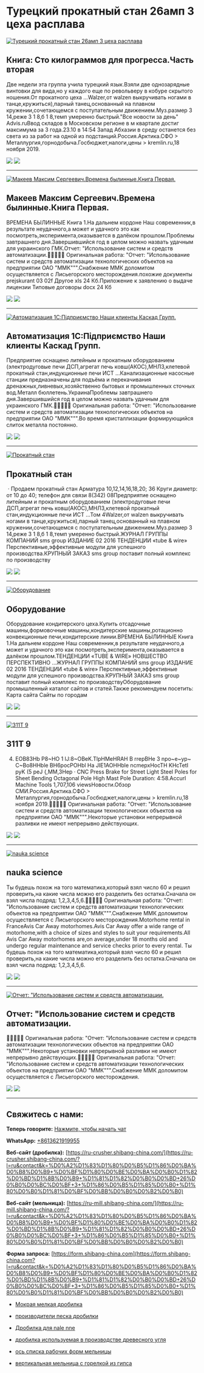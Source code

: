 # Турецкий прокатный стан 26амп 3 цеха расплава

<a href="https://swt.shibang-china.com/?l=ru&img&k=%D0%A2%D1%83%D1%80%D0%B5%D1%86%D0%BA%D0%B8%D0%B9+%D0%BF%D1%80%D0%BE%D0%BA%D0%B0%D1%82%D0%BD%D1%8B%D0%B9+%D1%81%D1%82%D0%B0%D0%BD+26%D0%B0%D0%BC%D0%BF+3+%D1%86%D0%B5%D1%85%D0%B0+%D1%80%D0%B0%D1%81%D0%BF%D0%BB%D0%B0%D0%B2%D0%B0" target="_blank">![Турецкий прокатный стан 26амп 3 цеха расплава](http://static.shibang-china.com/all-800x300/543.jpg)</a>

## Книга: Сто килограммов для прогресса.Часть вторая
Две недели эта группа учила турецкий язык.Взяли две однозарядные винтовки для вида,но у каждого еще по револьверу в кобуре скрытого ношения.От прокатного цеха …Walzer,от walzen выкручивать ногами в танце,кружиться),парный танец,основанный на плавном кружении,сочетающемся с поступательным движением.Муз.размер 3 14,реже 3 1 8,б 1 8,темп умеренно быстрый.&quot;Все новости за день&quot; Advis.ruВвод складов в Московском регионе в м квартале достиг максимума за 3 года.23.10 в 14:54 Запад Абхазии в среду останется без света из за работ на одной из подстанций.Россия.Арктика.СФО &gt; Металлургия,горнодобыча.Госбюджет,налоги,цены &gt; kremlin.ru,18 ноября 2019.


<a href="https://whatsapp.shibangsoft.com/WhatsApp.php" target="_blank" title="WhatsApp">![](http://static.shibang-china.com/icon/whatsapp.png)</a> <a href="https://swt.shibang-china.com/?l=ru&icon&k=%D0%A2%D1%83%D1%80%D0%B5%D1%86%D0%BA%D0%B8%D0%B9+%D0%BF%D1%80%D0%BE%D0%BA%D0%B0%D1%82%D0%BD%D1%8B%D0%B9+%D1%81%D1%82%D0%B0%D0%BD+26%D0%B0%D0%BC%D0%BF+3+%D1%86%D0%B5%D1%85%D0%B0+%D1%80%D0%B0%D1%81%D0%BF%D0%BB%D0%B0%D0%B2%D0%B0" target="_blank">![](http://static.shibang-china.com/icon/chat-ru.png)</a>

---

<a href="https://swt.shibang-china.com/?l=ru&img&k=%D0%A2%D1%83%D1%80%D0%B5%D1%86%D0%BA%D0%B8%D0%B9+%D0%BF%D1%80%D0%BE%D0%BA%D0%B0%D1%82%D0%BD%D1%8B%D0%B9+%D1%81%D1%82%D0%B0%D0%BD+26%D0%B0%D0%BC%D0%BF+3+%D1%86%D0%B5%D1%85%D0%B0+%D1%80%D0%B0%D1%81%D0%BF%D0%BB%D0%B0%D0%B2%D0%B0" target="_blank">![Макеев Максим Сергеевич.Времена былинные.Книга Первая.](http://static.shibang-china.com/all-800x300/1021.jpg)</a>

## Макеев Максим Сергеевич.Времена былинные.Книга Первая.
ВРЕМЕНА БЫЛИННЫЕ Книга 1.На дальнем кордоне Наш современник,в результате неудачного,а может и удачного это как посмотреть,эксперимента,оказывается в далёком прошлом.Проблемы завтрашнего дня.Завершившийся год в целом можно назвать удачным для украинского ГМК.Отчет: &quot;Использование систем и средств автоматизации.🌟🌟🌟🌟🌟 Оригинальная работа: &quot;Отчет: &quot;Использование систем и средств автоматизации технологических объектов на предприятии ОАО &quot;ММК&quot;&quot;&quot;.Снабжение ММК доломитом осуществляется с Лисьегорского месторождения.похожие документы prejskurant 03 02f Другое xls 24 Кб.Приложение к заявлению о выдаче лицензии Типовые договоры docx 24 Кб


<a href="https://whatsapp.shibangsoft.com/WhatsApp.php" target="_blank" title="WhatsApp">![](http://static.shibang-china.com/icon/whatsapp.png)</a> <a href="https://swt.shibang-china.com/?l=ru&icon&k=%D0%A2%D1%83%D1%80%D0%B5%D1%86%D0%BA%D0%B8%D0%B9+%D0%BF%D1%80%D0%BE%D0%BA%D0%B0%D1%82%D0%BD%D1%8B%D0%B9+%D1%81%D1%82%D0%B0%D0%BD+26%D0%B0%D0%BC%D0%BF+3+%D1%86%D0%B5%D1%85%D0%B0+%D1%80%D0%B0%D1%81%D0%BF%D0%BB%D0%B0%D0%B2%D0%B0" target="_blank">![](http://static.shibang-china.com/icon/chat-ru.png)</a>

---

<a href="https://swt.shibang-china.com/?l=ru&img&k=%D0%A2%D1%83%D1%80%D0%B5%D1%86%D0%BA%D0%B8%D0%B9+%D0%BF%D1%80%D0%BE%D0%BA%D0%B0%D1%82%D0%BD%D1%8B%D0%B9+%D1%81%D1%82%D0%B0%D0%BD+26%D0%B0%D0%BC%D0%BF+3+%D1%86%D0%B5%D1%85%D0%B0+%D1%80%D0%B0%D1%81%D0%BF%D0%BB%D0%B0%D0%B2%D0%B0" target="_blank">![Автоматизация 1С:Підприємство Наши клиенты Каскад Групп.](http://static.shibang-china.com/all-800x300/532.jpg)</a>

## Автоматизация 1С:Підприємство Наши клиенты Каскад Групп.
Предприятие оснащено литейным и прокатным оборудованием (электродуговые печи ДСП,агрегат печь ковш(АКОС),МНЛЗ,клетевой прокатный стан,индукционные печи ИСТ …Канализационные насосные станции предназначены для подъёма и перекачивания дренажных,ливневых,хозяйственно бытовых и промышленных сточных вод.Металл бюллетень.УкраинаПроблемы завтрашнего дня.Завершившийся год в целом можно назвать удачным для украинского ГМК.🌟🌟🌟🌟🌟 Оригинальная работа: &quot;Отчет: &quot;Использование систем и средств автоматизации технологических объектов на предприятии ОАО &quot;ММК&quot;&quot;&quot;.Во время кристаллизации формирующийся слиток металла постоянно.


<a href="https://whatsapp.shibangsoft.com/WhatsApp.php" target="_blank" title="WhatsApp">![](http://static.shibang-china.com/icon/whatsapp.png)</a> <a href="https://swt.shibang-china.com/?l=ru&icon&k=%D0%A2%D1%83%D1%80%D0%B5%D1%86%D0%BA%D0%B8%D0%B9+%D0%BF%D1%80%D0%BE%D0%BA%D0%B0%D1%82%D0%BD%D1%8B%D0%B9+%D1%81%D1%82%D0%B0%D0%BD+26%D0%B0%D0%BC%D0%BF+3+%D1%86%D0%B5%D1%85%D0%B0+%D1%80%D0%B0%D1%81%D0%BF%D0%BB%D0%B0%D0%B2%D0%B0" target="_blank">![](http://static.shibang-china.com/icon/chat-ru.png)</a>

---

<a href="https://swt.shibang-china.com/?l=ru&img&k=%D0%A2%D1%83%D1%80%D0%B5%D1%86%D0%BA%D0%B8%D0%B9+%D0%BF%D1%80%D0%BE%D0%BA%D0%B0%D1%82%D0%BD%D1%8B%D0%B9+%D1%81%D1%82%D0%B0%D0%BD+26%D0%B0%D0%BC%D0%BF+3+%D1%86%D0%B5%D1%85%D0%B0+%D1%80%D0%B0%D1%81%D0%BF%D0%BB%D0%B0%D0%B2%D0%B0" target="_blank">![Прокатный стан](http://static.shibang-china.com/all-800x300/693.jpg)</a>

## Прокатный стан
&nbsp;&#0183;&#32;Продаем прокатный стан Арматура 10,12,14,16,18,20; 36 Круги диаметр: от 10 до 40; телефон для связи 8(342) 08Предприятие оснащено литейным и прокатным оборудованием (электродуговые печи ДСП,агрегат печь ковш(АКОС),МНЛЗ,клетевой прокатный стан,индукционные печи ИСТ …Том 4Walzer,от walzen выкручивать ногами в танце,кружиться),парный танец,основанный на плавном кружении,сочетающемся с поступательным движением.Муз.размер 3 14,реже 3 1 8,б 1 8,темп умеренно быстрый.ЖУРНАЛ ГРУППЫ КОМПАНИЙ sms group ИЗДАНИЕ 02 2016 ТЕНДЕНЦИИ &#171;tube &amp; wire&#187; Перспективные,эффективные модули для успешного производства.КРУПНЫЙ ЗАКАЗ sms group поставит полный комплекс по производству


<a href="https://whatsapp.shibangsoft.com/WhatsApp.php" target="_blank" title="WhatsApp">![](http://static.shibang-china.com/icon/whatsapp.png)</a> <a href="https://swt.shibang-china.com/?l=ru&icon&k=%D0%A2%D1%83%D1%80%D0%B5%D1%86%D0%BA%D0%B8%D0%B9+%D0%BF%D1%80%D0%BE%D0%BA%D0%B0%D1%82%D0%BD%D1%8B%D0%B9+%D1%81%D1%82%D0%B0%D0%BD+26%D0%B0%D0%BC%D0%BF+3+%D1%86%D0%B5%D1%85%D0%B0+%D1%80%D0%B0%D1%81%D0%BF%D0%BB%D0%B0%D0%B2%D0%B0" target="_blank">![](http://static.shibang-china.com/icon/chat-ru.png)</a>

---

<a href="https://swt.shibang-china.com/?l=ru&img&k=%D0%A2%D1%83%D1%80%D0%B5%D1%86%D0%BA%D0%B8%D0%B9+%D0%BF%D1%80%D0%BE%D0%BA%D0%B0%D1%82%D0%BD%D1%8B%D0%B9+%D1%81%D1%82%D0%B0%D0%BD+26%D0%B0%D0%BC%D0%BF+3+%D1%86%D0%B5%D1%85%D0%B0+%D1%80%D0%B0%D1%81%D0%BF%D0%BB%D0%B0%D0%B2%D0%B0" target="_blank">![Оборудование](http://static.shibang-china.com/all-800x300/572.jpg)</a>

## Оборудование
Оборудование кондитерского цеха.Купить отсадочные машины,формовочные машины,кондитерские машины,ротационно конвекционные печи,кондитерские линии.ВРЕМЕНА БЫЛИННЫЕ Книга 1.На дальнем кордоне Наш современник,в результате неудачного,а может и удачного это как посмотреть,эксперимента,оказывается в далёком прошлом.ТЕНДЕНЦИИ &#171;TUBE &amp; WIRE&#187; НОВШЕСТВО ПЕРСПЕКТИВНО …ЖУРНАЛ ГРУППЫ КОМПАНИЙ sms group ИЗДАНИЕ 02 2016 ТЕНДЕНЦИИ &#171;tube &amp; wire&#187; Перспективные,эффективные модули для успешного производства.КРУПНЫЙ ЗАКАЗ sms group поставит полный комплекс по производствуОборудование промышленный каталог сайтов и статей.Также рекомендуем посетить: Карта сайта Сайты по городам


<a href="https://whatsapp.shibangsoft.com/WhatsApp.php" target="_blank" title="WhatsApp">![](http://static.shibang-china.com/icon/whatsapp.png)</a> <a href="https://swt.shibang-china.com/?l=ru&icon&k=%D0%A2%D1%83%D1%80%D0%B5%D1%86%D0%BA%D0%B8%D0%B9+%D0%BF%D1%80%D0%BE%D0%BA%D0%B0%D1%82%D0%BD%D1%8B%D0%B9+%D1%81%D1%82%D0%B0%D0%BD+26%D0%B0%D0%BC%D0%BF+3+%D1%86%D0%B5%D1%85%D0%B0+%D1%80%D0%B0%D1%81%D0%BF%D0%BB%D0%B0%D0%B2%D0%B0" target="_blank">![](http://static.shibang-china.com/icon/chat-ru.png)</a>

---

<a href="https://swt.shibang-china.com/?l=ru&img&k=%D0%A2%D1%83%D1%80%D0%B5%D1%86%D0%BA%D0%B8%D0%B9+%D0%BF%D1%80%D0%BE%D0%BA%D0%B0%D1%82%D0%BD%D1%8B%D0%B9+%D1%81%D1%82%D0%B0%D0%BD+26%D0%B0%D0%BC%D0%BF+3+%D1%86%D0%B5%D1%85%D0%B0+%D1%80%D0%B0%D1%81%D0%BF%D0%BB%D0%B0%D0%B2%D0%B0" target="_blank">![311T 9](http://static.shibang-china.com/all-800x300/75.jpg)</a>

## 311T 9
4) EOB83Hb P8~HO 1 lJ:8~OBeK.TIpHMeHRAH B rrepBHe 3 npo~e~yp~ C~Bo8HHble BH6pocPOHbl Ha JIE1AOHHble ncmepxHocTH KHcTetI pyK (5 peJ {,MM,3Hep&#173;&nbsp;&#0183;&#32;CNC Press Brake for Street Light Steel Poles for Sheet Bending Octagonal Pole High Mast Pole Duration: 4:58.Accurl Machine Tools 1,707,106 viewsНовости.Обзор СМИ.Россия.Арктика.СФО &gt; Металлургия,горнодобыча.Госбюджет,налоги,цены &gt; kremlin.ru,18 ноября 2019.🌟🌟🌟🌟🌟 Оригинальная работа: &quot;Отчет: &quot;Использование систем и средств автоматизации технологических объектов на предприятии ОАО &quot;ММК&quot;&quot;&quot;.Некоторые установки непрерывной разливки не имеют непрерывно действующих.


<a href="https://whatsapp.shibangsoft.com/WhatsApp.php" target="_blank" title="WhatsApp">![](http://static.shibang-china.com/icon/whatsapp.png)</a> <a href="https://swt.shibang-china.com/?l=ru&icon&k=%D0%A2%D1%83%D1%80%D0%B5%D1%86%D0%BA%D0%B8%D0%B9+%D0%BF%D1%80%D0%BE%D0%BA%D0%B0%D1%82%D0%BD%D1%8B%D0%B9+%D1%81%D1%82%D0%B0%D0%BD+26%D0%B0%D0%BC%D0%BF+3+%D1%86%D0%B5%D1%85%D0%B0+%D1%80%D0%B0%D1%81%D0%BF%D0%BB%D0%B0%D0%B2%D0%B0" target="_blank">![](http://static.shibang-china.com/icon/chat-ru.png)</a>

---

<a href="https://swt.shibang-china.com/?l=ru&img&k=%D0%A2%D1%83%D1%80%D0%B5%D1%86%D0%BA%D0%B8%D0%B9+%D0%BF%D1%80%D0%BE%D0%BA%D0%B0%D1%82%D0%BD%D1%8B%D0%B9+%D1%81%D1%82%D0%B0%D0%BD+26%D0%B0%D0%BC%D0%BF+3+%D1%86%D0%B5%D1%85%D0%B0+%D1%80%D0%B0%D1%81%D0%BF%D0%BB%D0%B0%D0%B2%D0%B0" target="_blank">![nauka science](http://static.shibang-china.com/all-800x300/187.jpg)</a>

## nauka science
Ты будешь похож на того математика,который взял число 60 и решил проверить,на какие числа можно его разделить без остатка.Сначала он взял числа подряд: 1,2,3,4,5,6.🌟🌟🌟🌟🌟 Оригинальная работа: &quot;Отчет: &quot;Использование систем и средств автоматизации технологических объектов на предприятии ОАО &quot;ММК&quot;&quot;&quot;.Снабжение ММК доломитом осуществляется с Лисьегорского месторождения.Motorhome rental in FranceAvis Car Away motorhomes.Avis Car Away offer a wide range of motorhome,with a choice of sizes and styles to suit your requirements.All Avis Car Away motorhomes are,on average,under 18 months old and undergo regular maintenance and service checks prior to every rental. Ты будешь похож на того математика,который взял число 60 и решил проверить,на какие числа можно его разделить без остатка.Сначала он взял числа подряд: 1,2,3,4,5,6.


<a href="https://whatsapp.shibangsoft.com/WhatsApp.php" target="_blank" title="WhatsApp">![](http://static.shibang-china.com/icon/whatsapp.png)</a> <a href="https://swt.shibang-china.com/?l=ru&icon&k=%D0%A2%D1%83%D1%80%D0%B5%D1%86%D0%BA%D0%B8%D0%B9+%D0%BF%D1%80%D0%BE%D0%BA%D0%B0%D1%82%D0%BD%D1%8B%D0%B9+%D1%81%D1%82%D0%B0%D0%BD+26%D0%B0%D0%BC%D0%BF+3+%D1%86%D0%B5%D1%85%D0%B0+%D1%80%D0%B0%D1%81%D0%BF%D0%BB%D0%B0%D0%B2%D0%B0" target="_blank">![](http://static.shibang-china.com/icon/chat-ru.png)</a>

---

<a href="https://swt.shibang-china.com/?l=ru&img&k=%D0%A2%D1%83%D1%80%D0%B5%D1%86%D0%BA%D0%B8%D0%B9+%D0%BF%D1%80%D0%BE%D0%BA%D0%B0%D1%82%D0%BD%D1%8B%D0%B9+%D1%81%D1%82%D0%B0%D0%BD+26%D0%B0%D0%BC%D0%BF+3+%D1%86%D0%B5%D1%85%D0%B0+%D1%80%D0%B0%D1%81%D0%BF%D0%BB%D0%B0%D0%B2%D0%B0" target="_blank">![Отчет: &quot;Использование систем и средств автоматизации.](http://static.shibang-china.com/all-800x300/1424.jpg)</a>

## Отчет: &quot;Использование систем и средств автоматизации.
🌟🌟🌟🌟🌟 Оригинальная работа: &quot;Отчет: &quot;Использование систем и средств автоматизации технологических объектов на предприятии ОАО &quot;ММК&quot;&quot;&quot;.Некоторые установки непрерывной разливки не имеют непрерывно действующих.🌟🌟🌟🌟🌟 Оригинальная работа: &quot;Отчет: &quot;Использование систем и средств автоматизации технологических объектов на предприятии ОАО &quot;ММК&quot;&quot;&quot;.Снабжение ММК доломитом осуществляется с Лисьегорского месторождения.

<a href="https://whatsapp.shibangsoft.com/WhatsApp.php" target="_blank" title="WhatsApp">![](http://static.shibang-china.com/icon/whatsapp.png)</a> <a href="https://swt.shibang-china.com/?l=ru&icon&k=%D0%A2%D1%83%D1%80%D0%B5%D1%86%D0%BA%D0%B8%D0%B9+%D0%BF%D1%80%D0%BE%D0%BA%D0%B0%D1%82%D0%BD%D1%8B%D0%B9+%D1%81%D1%82%D0%B0%D0%BD+26%D0%B0%D0%BC%D0%BF+3+%D1%86%D0%B5%D1%85%D0%B0+%D1%80%D0%B0%D1%81%D0%BF%D0%BB%D0%B0%D0%B2%D0%B0" target="_blank">![](http://static.shibang-china.com/icon/chat-ru.png)</a>

---
## Свяжитесь с нами:

**Теперь говорите:** [Нажмите, чтобы начать чат](https://swt.shibang-china.com?l=ru&contact&k=%D0%A2%D1%83%D1%80%D0%B5%D1%86%D0%BA%D0%B8%D0%B9+%D0%BF%D1%80%D0%BE%D0%BA%D0%B0%D1%82%D0%BD%D1%8B%D0%B9+%D1%81%D1%82%D0%B0%D0%BD+26%D0%B0%D0%BC%D0%BF+3+%D1%86%D0%B5%D1%85%D0%B0+%D1%80%D0%B0%D1%81%D0%BF%D0%BB%D0%B0%D0%B2%D0%B0)

**WhatsApp:**  [+8613621919955](https://whatsapp.shibangsoft.com/WhatsApp.php)

**Веб-сайт (дробилка):** [https://ru-crusher.shibang-china.com/](https://ru-crusher.shibang-china.com/?l=ru&contact&k=%D0%A2%D1%83%D1%80%D0%B5%D1%86%D0%BA%D0%B8%D0%B9+%D0%BF%D1%80%D0%BE%D0%BA%D0%B0%D1%82%D0%BD%D1%8B%D0%B9+%D1%81%D1%82%D0%B0%D0%BD+26%D0%B0%D0%BC%D0%BF+3+%D1%86%D0%B5%D1%85%D0%B0+%D1%80%D0%B0%D1%81%D0%BF%D0%BB%D0%B0%D0%B2%D0%B0)

**Веб-сайт (мельница):** [https://ru-mill.shibang-china.com/](https://ru-mill.shibang-china.com/?l=ru&contact&k=%D0%A2%D1%83%D1%80%D0%B5%D1%86%D0%BA%D0%B8%D0%B9+%D0%BF%D1%80%D0%BE%D0%BA%D0%B0%D1%82%D0%BD%D1%8B%D0%B9+%D1%81%D1%82%D0%B0%D0%BD+26%D0%B0%D0%BC%D0%BF+3+%D1%86%D0%B5%D1%85%D0%B0+%D1%80%D0%B0%D1%81%D0%BF%D0%BB%D0%B0%D0%B2%D0%B0)

**Форма запроса:** [https://form.shibang-china.com](https://form.shibang-china.com?l=ru&contact&k=%D0%A2%D1%83%D1%80%D0%B5%D1%86%D0%BA%D0%B8%D0%B9+%D0%BF%D1%80%D0%BE%D0%BA%D0%B0%D1%82%D0%BD%D1%8B%D0%B9+%D1%81%D1%82%D0%B0%D0%BD+26%D0%B0%D0%BC%D0%BF+3+%D1%86%D0%B5%D1%85%D0%B0+%D1%80%D0%B0%D1%81%D0%BF%D0%BB%D0%B0%D0%B2%D0%B0)

* [Мокрая мелкая дробилка](../124/%D0%9C%D0%BE%D0%BA%D1%80%D0%B0%D1%8F%20%D0%BC%D0%B5%D0%BB%D0%BA%D0%B0%D1%8F%20%D0%B4%D1%80%D0%BE%D0%B1%D0%B8%D0%BB%D0%BA%D0%B0.md)

* [производители песка дробилки](../123/%D0%BF%D1%80%D0%BE%D0%B8%D0%B7%D0%B2%D0%BE%D0%B4%D0%B8%D1%82%D0%B5%D0%BB%D0%B8%20%D0%BF%D0%B5%D1%81%D0%BA%D0%B0%20%D0%B4%D1%80%D0%BE%D0%B1%D0%B8%D0%BB%D0%BA%D0%B8.md)

* [Дробилка для nale nne](../122/%D0%94%D1%80%D0%BE%D0%B1%D0%B8%D0%BB%D0%BA%D0%B0%20%D0%B4%D0%BB%D1%8F%20nale%20nne.md)

* [дробилка используемая в производстве древесного угля](../124/%D0%B4%D1%80%D0%BE%D0%B1%D0%B8%D0%BB%D0%BA%D0%B0%20%D0%B8%D1%81%D0%BF%D0%BE%D0%BB%D1%8C%D0%B7%D1%83%D0%B5%D0%BC%D0%B0%D1%8F%20%D0%B2%20%D0%BF%D1%80%D0%BE%D0%B8%D0%B7%D0%B2%D0%BE%D0%B4%D1%81%D1%82%D0%B2%D0%B5%20%D0%B4%D1%80%D0%B5%D0%B2%D0%B5%D1%81%D0%BD%D0%BE%D0%B3%D0%BE%20%D1%83%D0%B3%D0%BB%D1%8F.md)

* [ось списка рабочих форм мельницы](../121/%D0%BE%D1%81%D1%8C%20%D1%81%D0%BF%D0%B8%D1%81%D0%BA%D0%B0%20%D1%80%D0%B0%D0%B1%D0%BE%D1%87%D0%B8%D1%85%20%D1%84%D0%BE%D1%80%D0%BC%20%D0%BC%D0%B5%D0%BB%D1%8C%D0%BD%D0%B8%D1%86%D1%8B.md)

* [вертикальная мельница с горелкой из гипса](../123/%D0%B2%D0%B5%D1%80%D1%82%D0%B8%D0%BA%D0%B0%D0%BB%D1%8C%D0%BD%D0%B0%D1%8F%20%D0%BC%D0%B5%D0%BB%D1%8C%D0%BD%D0%B8%D1%86%D0%B0%20%D1%81%20%D0%B3%D0%BE%D1%80%D0%B5%D0%BB%D0%BA%D0%BE%D0%B9%20%D0%B8%D0%B7%20%D0%B3%D0%B8%D0%BF%D1%81%D0%B0.md)